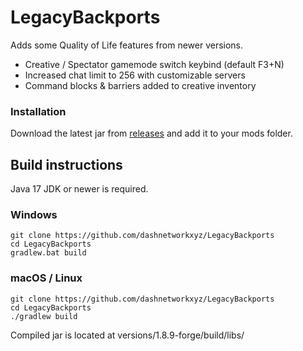 # LegacyBackports

Adds some Quality of Life features from newer versions.
- Creative / Spectator gamemode switch keybind (default F3+N)
- Increased chat limit to 256 with customizable servers
- Command blocks & barriers added to creative inventory

### Installation

Download the latest jar from [releases](https://github.com/dashnetworkxyz/LegacyBackports/releases) and add it to your mods folder.

## Build instructions

Java 17 JDK or newer is required.

### Windows
```
git clone https://github.com/dashnetworkxyz/LegacyBackports
cd LegacyBackports
gradlew.bat build
```

### macOS / Linux
```
git clone https://github.com/dashnetworkxyz/LegacyBackports
cd LegacyBackports
./gradlew build
```
Compiled jar is located at versions/1.8.9-forge/build/libs/
